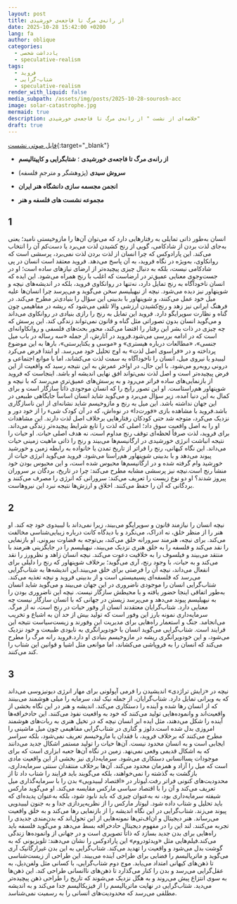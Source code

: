 ```yaml
---
layout: post
title: از رانه‌ی مرگ تا فاجعه‌ی خورشیدی
date: 2025-10-28 15:42:00 +0200
lang: fa
author: oblique
categories:
  - یادداشت شخصی
  - speculative-realism
tags:
  - فروید
  - شتاب-گرایی
  - speculative-realism
render_with_liquid: false
media_subpath: /assets/img/posts/2025-10-28-sourosh-acc
image: solar-catastrophe.jpg
mermaid: true
description: خلاصه‌ای از نشست " از رانه‌ی مرگ تا فاجعه‌ی خورشیدی"
draft: true
---
```






[فایل صوتی نشست](https://t.me/chaosmotics/670){:target="_blank"}


- **از رانه‌ی مرگ تا فاجعه‌ی خورشیدی** ؛ **شتابگرایی و کاپیتالیسم**
 - **سروش سیدی** (پژوهشگر و مترجمِ فلسفه)

- **انجمن مجسمه سازی دانشگاه هنر ایران**
- **مجموعه نشست های فلسفه و هنر**


## 1 
انسان به‌طور ذاتی تمایلی به رفتارهایی دارد که می‌توان آن‌ها را مازوخیستی نامید؛ یعنی به‌جای لذت بردن از شادکامی، گویی از رنج کشیدن لذت می‌برد یا دست‌کم آن را انتخاب می‌کند. این پارادوکس که چرا انسان از لذت بردن لذت نمی‌برد، پرسشی است که روانکاوی، به‌ویژه در نگاه فروید، به آن پاسخ می‌دهد. فروید معتقد است انسان در پی شادکامی نیست، بلکه به دنبال چیزی پیچیده‌تر از ارضای نیازهای ساده است؛ او در جست‌وجوی معنایی عمیق‌تر در ارضاست که اغلب با رنج همراه می‌شود. این ایده که انسان ناخودآگاه به رنج تمایل دارد، نه‌تنها در روانکاوی فروید، بلکه در اندیشه‌های نیچه و شوپنهاور نیز دیده می‌شود. نیچه از نیهیلیسم سخن می‌گوید و می‌پرسد چرا انسان‌ها علیه میل خود عمل می‌کنند، و شوپنهاور با بدبینی این سؤال را بنیادی‌تر مطرح می‌کند. در فرهنگ ایرانی نیز زهد و رنج‌کشیدن ارزشی والا تلقی می‌شود که ریشه در مفاهیمی چون گناه و نظارت سوپرایگو دارد. فروید این تمایل به رنج را رازی بنیادی در روانکاوی می‌داند و می‌گوید انسان بدون تصوراتی مثل گناه و قانون نمی‌تواند زندگی کند. این پرسش که چه چیزی در ذات بشر این رفتار را اقتضا می‌کند، محور بحث‌های فلسفی و روانکاوانه‌ای است که در ادامه بررسی می‌شود.فروید در آثارش، از جمله «سه رساله در باب میل جنسی»، «مطالعات درباره هیستری» و «موسی و یکتاپرستی»، بارها به این موضوع پرداخته و در «فراسوی اصل لذت» به اوج تحلیل خود می‌رسد. او ابتدا فرض می‌کرد لیبیدو یا نیروی میل، انسان را ناخودآگاه به سمت لذت می‌کشاند، اما با موانع اجتماعی و درونی روبه‌رو می‌شود. با این حال، در اواخر عمرش به این نتیجه رسید که واقعیت از این فرض پیچیده‌تر است و اصل لذت نمی‌تواند افق نهایی اندیشه او باشد. اینجاست که فروید از بازنمایی‌های ساده فراتر می‌رود و به پرسش‌های عمیق‌تری می‌رسد که با نیچه و شوپنهاور هم‌راستاست. او این تصور رایج را که انسان موجودی ذاتاً سازگار است و برای کمال به این دنیا آمده، زیر سؤال می‌برد و می‌گوید شاید انسان اساساً جایگاهی طبیعی در این جهان نداشته باشد. این میل به رنج و مازوخیسم شاید نشانه‌ای از این ناسازگاری باشد.فروید با مشاهده بازی «فورت‌دا» در نوه‌اش، که در آن کودک شیء را از خود دور و نزدیک می‌کرد، متوجه شد حتی کودکان رفتارهایی برخلاف اصل لذت دارند. این مشاهدات او را به اصل واقعیت سوق داد؛ اصلی که لذت را تابع شرایط پیچیده‌تر زندگی می‌داند. برای فروید، لذت صرفاً لحظه‌ای توقف رنج مداوم است، نه هدف اصلی حیات. او حیات را نتیجه انباشت انرژی خورشیدی در ارگانیسم‌ها می‌بیند و رنج را ذاتی ماهیت زمینی حیات می‌داند. این نگاه کیهانی، رنج را فراتر از تاریخ تمدن یا خانواده به رابطه زمین و خورشید پیوند می‌دهد و با بدبینی شوپنهاور هم‌راستا می‌شود. فروید می‌گوید انرژی حیات از خورشید وام گرفته شده و در ارگانیسم‌ها محبوس شده است، و این محبوس بودن خود منشأ رنج است.نیچه نیز پرسشی مشابه مطرح می‌کند: چرا در تاریخ، بردگان بر سروران پیروز شدند؟ او دو نوع زیست را تعریف می‌کند: سرورانی که انرژی را مصرف می‌کنند و بردگانی که آن را حفظ می‌کنند. اخلاق و ارزش‌ها نتیجه نبرد این نیروهاست.
## 2
نیچه انسان را نیازمند قانون و سوپرایگو می‌بیند، زیرا نمی‌داند با لیبیدوی خود چه کند. او هنر را از منظر خلق، نه ادراک، می‌نگرد و با دیدگاه کانت درباره زیبایی‌شناسی مخالفت می‌کند. برای نیچه، هنرمند سرورانه خلق می‌کند، بی‌توجه به قضاوت بیرونی. او بازنمایی را نقد می‌کند و فلسفه را به خلق هنری نزدیک می‌بیند، نیهیلیسم را در جایگزینی هنرمند با منتقد می‌بیند و فیلسوف را به خلاقیت دعوت می‌کند. نیچه انسان زاهد و نظرورز را نقد می‌کند و به حیات، با وجود رنج، آری می‌گوید؛ برخلاف شوپنهاور که رنج را دلیلی برای انفعال می‌داند، نیچه آن را فرصتی برای خلق می‌بیند.این اندیشه‌ها به شتاب‌گرایی می‌رسد که فلسفه‌ای پسیمیستی است و از بدبینی فروید و نیچه تغذیه می‌کند. شتاب‌گرایی انسان را موجودی ناضروری در این جهان می‌بیند و می‌گوید شاید انسان به‌طور اتفاقی اینجا حضور یافته و با محیطش سازگار نیست. نیچه این ناضروری بودن را به نیهیلیسم پیوند می‌دهد و می‌پرسد زیستن در جهانی که با انسان سازگار نیست چه معنایی دارد. شتاب‌گرایان معتقدند انسان از وفور حیات در رنج است، نه از مرگ. سرمایه‌داری نمونه بارز این وفور است که تولید بیش از حد آن به اشباع و تخریب می‌انجامد. جنگ و استعمار راه‌هایی برای مدیریت این وفورند و زیست‌سیاست نتیجه این فرایند است. شتاب‌گرایی می‌گوید انسان با خودویرانگری به نابودی طبیعت و خود نزدیک می‌شود، و این خودویرانگری ریشه در مازوخیسم بنیادی او دارد.فروید رانه مرگ را مطرح می‌کند که انسان را به فروپاشی می‌کشاند، اما موانعی مثل اشیا و قوانین این شتاب را کند می‌کنند.


## 3

 نیچه در «زایش تراژدی» اندیشیدن را فرمی آپولونی برای مهار انرژی دیونیزوسی می‌داند که به ویرانی تمایل دارد. شتاب‌گرایان، از جمله نیک لند، سرمایه را میلی هوشمند می‌بینند که از انسان رها شده و آینده را دستکاری می‌کند. اندیشه و هنر در این نگاه بخشی از واقعیت‌اند و وانموده‌هایی تولید می‌کنند که خود به واقعیت نفوذ می‌کنند. این حادخرافه‌ها آینده را شکل می‌دهند، مثل ایده ابر انسان نیچه که در تخیل هنری به ربات‌های هوشمند امروزی بدل شده است.دلوز و گتاری در شتاب‌گرایی مفاهیمی چون میل ماشینی را مطرح می‌کنند که برخلاف فروید، با فقدان یا مازوخیسم تعریف نمی‌شود، بلکه سراسر ایجابی است و به انسان محدود نیست. آن‌ها حیات را تولید مستمر اشکال جدید می‌دانند که به اشکال قدیمی وقعی نمی‌نهد. زمین در نگاه آن‌ها جعبه ابزاری است که برای موجودات پساانسانی دستکاری می‌شود. سرمایه‌داری نیز بخشی از این واقعیت مادی است که میل را آزاد و همزمان محدود می‌کند. آن‌ها برخلاف منتقدان سنتی سرمایه‌داری، بازگشت به گذشته را نمی‌خواهند، بلکه می‌گویند باید فرایند را شتاب داد تا از محدودیت‌های کنونی فراتر رفت.لیوتار در «اقتصاد لیبیدویی» بدن را با سرمایه‌گذاری میل تعریف می‌کند و آن را با اقتصاد سیاسی مارکس مقایسه می‌کند. او می‌گوید مارکس شیفته سرمایه‌داری بود، نه به‌عنوان چیزی که باید نابود شود، بلکه به‌عنوان پدیده‌ای که باید تحلیل و شتاب داده شود. لیوتار مارکس را از نظریه‌پردازی جدا و به جنون لیبیدویی پیوند می‌زند. شتاب‌گرایی در این نگاه اندیشه را از بازنمایی رها می‌کند و به خلق واقعیت می‌رساند. هنر دیجیتال و ان‌اف‌تی‌ها نمونه‌هایی از این تحول‌اند که بدن‌مندی جدیدی را تجربه می‌کنند. لند این را در مفهوم دیجیتال حادخرافه بسط می‌دهد و می‌گوید فلسفه باید راه‌هایی برای بدن جدید بسازد که ذاتاً تصویری است و در جهانی از وانموده‌ها زندگی می‌کند.فیلم‌هایی مثل «ویدئودروم» این پارادوکس را نشان می‌دهند: تلویزیونی که به گوشت بدل می‌شود و واقعیت را تهدید می‌کند. شتاب‌گرایی به این بدن غیرارگانیک آری می‌گوید و ماتریالیسم را فضایی برای طراحی آینده می‌بیند. این طراحی از زیست‌شناسی تا ذهن‌های کیهانی امتداد می‌یابد. موج دوم شتاب‌گرایی، با کسانی مثل ولفن‌دیل، به عقل‌گرایی می‌رسد و بدن را کنار می‌گذارد تا ذهن‌های ناانسانی طراحی کند. این ذهن‌ها به سوی انتزاع پیش می‌روند و به هگل نزدیک می‌شوند که تاریخ را طراحی ذهن پیچیده‌تر می‌دید. شتاب‌گرایی در نهایت ماتریالیسم را از فیزیکالیسم جدا می‌کند و به اندیشه مطلقی می‌رسد که محدودیت‌های انسانی را به رسمیت نمی‌شناسد.